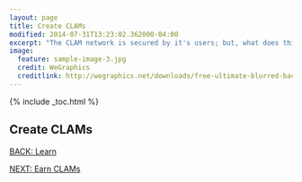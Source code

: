 ```yaml
---
layout: page
title: Create CLAMs
modified: 2014-07-31T13:23:02.362000-04:00
excerpt: "The CLAM network is secured by it's users; but, what does this mean?"
image:
  feature: sample-image-3.jpg
  credit: WeGraphics
  creditlink: http://wegraphics.net/downloads/free-ultimate-blurred-background-pack/
---
```


{% include _toc.html %}

## Create CLAMs

<a markdown="0" href="{{ site.url }}/learn" class="btn">BACK: Learn</a>

<a markdown="0" href="{{ site.url }}/learn" class="btn">NEXT: Earn CLAMs</a>